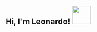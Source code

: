 <h2> Hi, I'm Leonardo! <img src="https://media.giphy.com/media/ZKzRqTPq6LdmSlcydj/giphy.gif" width="50"></h2>
<!--

**LeonardoIIG/LeonardoIIG** is a ✨ _special_ ✨ repository because its `README.md` (this file) appears on your GitHub profile.

Here are some ideas to get you started:

- 🔭 I’m currently working on ...
- 🌱 I’m currently learning ...
- 👯 I’m looking to collaborate on ...
- 🤔 I’m looking for help with ...
- 💬 Ask me about ...
- 📫 How to reach me: ...
- 😄 Pronouns: ...
- ⚡ Fun fact: ...
-->
